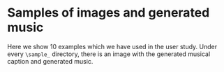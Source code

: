 # Samples of images and generated music
Here we show 10 examples which we have used in the user study. Under every `\sample_` directory, there is an image with the generated musical caption and generated music.
